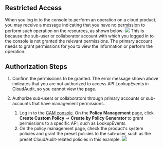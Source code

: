 ## Restricted Access
When you log in to the console to perform an operation on a cloud product, you may receive a message indicating that you have no permission to perform such operation on the resources, as shown below:
![](https://main.qcloudimg.com/raw/d0b3aa8555810a16c0117f72bfc3e355.png)
This is because the sub-user or collaborator account with which you logged in to the console is not granted the relevant permissions. The primary account needs to grant permissions for you to view the information or perform the operation.

## Authorization Steps
1. Confirm the permissions to be granted.
  The error message  shown above indicates that you are not authorized to access API LookupEvents in CloudAudit, so you cannot view the page.

2. Authorize sub-users or collaborators through primary accounts or sub-accounts that have management permissions.

   1. Log in to the [CAM console](https://console.cloud.tencent.com/cam). On the **Policy Management** page, click **Create Custom Policy** -> **Create by Policy Generator** to grant permissions to a specific API, such as LookupEvents.
   2. On the policy management page, check the product's system policies and grant the preset policies to the sub-user, such as the preset CloudAudit-related policies in this example.
![](https://main.qcloudimg.com/raw/72438c9189b88bcd0833ccd039abcdb0.png)

